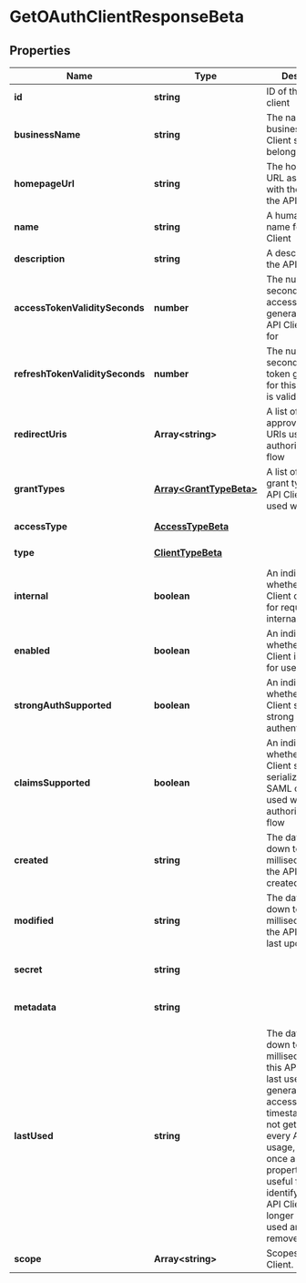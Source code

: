 # GetOAuthClientResponseBeta

## Properties

Name | Type | Description | Notes
------------ | ------------- | ------------- | -------------
**id** | **string** | ID of the OAuth client | [default to undefined]
**businessName** | **string** | The name of the business the API Client should belong to | [default to undefined]
**homepageUrl** | **string** | The homepage URL associated with the owner of the API Client | [default to undefined]
**name** | **string** | A human-readable name for the API Client | [default to undefined]
**description** | **string** | A description of the API Client | [default to undefined]
**accessTokenValiditySeconds** | **number** | The number of seconds an access token generated for this API Client is valid for | [default to undefined]
**refreshTokenValiditySeconds** | **number** | The number of seconds a refresh token generated for this API Client is valid for | [default to undefined]
**redirectUris** | **Array&lt;string&gt;** | A list of the approved redirect URIs used with the authorization_code flow | [default to undefined]
**grantTypes** | [**Array&lt;GrantTypeBeta&gt;**](GrantTypeBeta.md) | A list of OAuth 2.0 grant types this API Client can be used with | [default to undefined]
**accessType** | [**AccessTypeBeta**](AccessTypeBeta.md) |  | [default to undefined]
**type** | [**ClientTypeBeta**](ClientTypeBeta.md) |  | [default to undefined]
**internal** | **boolean** | An indicator of whether the API Client can be used for requests internal to IDN | [default to undefined]
**enabled** | **boolean** | An indicator of whether the API Client is enabled for use | [default to undefined]
**strongAuthSupported** | **boolean** | An indicator of whether the API Client supports strong authentication | [default to undefined]
**claimsSupported** | **boolean** | An indicator of whether the API Client supports the serialization of SAML claims when used with the authorization_code flow | [default to undefined]
**created** | **string** | The date and time, down to the millisecond, when the API Client was created | [default to undefined]
**modified** | **string** | The date and time, down to the millisecond, when the API Client was last updated | [default to undefined]
**secret** | **string** |  | [optional] [default to undefined]
**metadata** | **string** |  | [optional] [default to undefined]
**lastUsed** | **string** | The date and time, down to the millisecond, when this API Client was last used to generate an access token. This timestamp does not get updated on every API Client usage, but only once a day. This property can be useful for identifying which API Clients are no longer actively used and can be removed. | [optional] [default to undefined]
**scope** | **Array&lt;string&gt;** | Scopes of the API Client. | [default to undefined]

